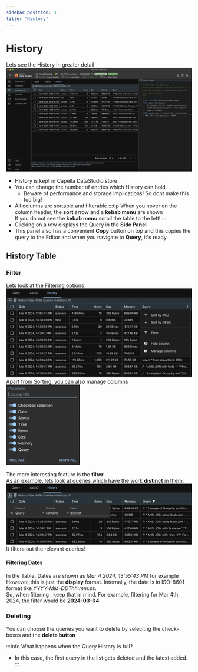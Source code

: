 ```yaml
---
sidebar_position: 3
title: "History"
---
```


# History

Lets see the History in greater detail
![workbenches-history](/img/workbenches/workbenches-history.png)

- History is kept in Capella DataStudio store
- You can change the number of entries which History can hold.
  - Beware of performance and storage implications! So dont make this too big!
- All columns are sortable and filterable
  :::tip
  When you hover on the column header, the **sort** arrow and a **kebab menu** are shown<br />
  If you do not see the **kebab menu** scroll the table to the left!
  :::
- Clicking on a row displays the Query in the **Side Panel**
- This panel also has a convenient **Copy** button on top and this copies the query to the Editor and when you navigate to **Query**, it's ready.

## History Table

### Filter

Lets look at the Filtering options
![workbenches/history-filter-menu](/img/workbenches/history-filter-menu.png)
Apart from Sorting, you can also manage columns
<img src="/img/workbenches/history-filter-manage.png" width="200" alt="history-filter-manage" />

The more interesting feature is the **filter**<br/>
As an example, lets look at queries which have the work **distinct** in them:
![workbenches/history-filter-query](/img/workbenches/history-filter-query.png)
It filters out the relevant queries!

#### Filtering Dates

In the Table, Dates are shown as _Mar 4 2024, 13:55:43 PM_ for example<br />
However, this is just the **display** format. Internally, the date is in ISO-8601 format like _YYYY-MM-DDThh:mm:ss._<br />
So, when filtering , keep that in mind. For example, filtering for Mar 4th, 2024, the filter would be **2024-03-04**

### Deleting

You can choose the queries you want to delete by selecitng the check-boxes and the **delete button**

:::info
What happens when the Query History is full?

- In this case, the first query in the list gets deleted and the latest added.
  :::
